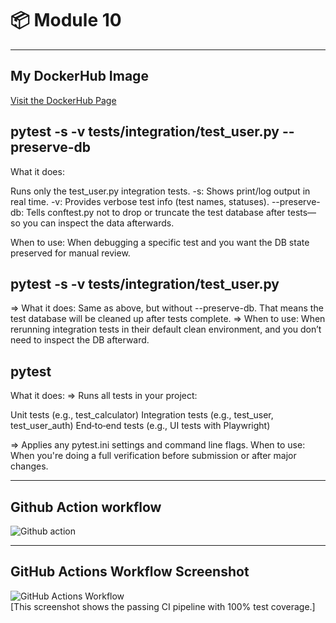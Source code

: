 # 📦 Module 10

---

## My DockerHub Image
[Visit the DockerHub Page](https://hub.docker.com/r/pruthvidholkia/is601_module10)


## pytest -s -v tests/integration/test_user.py --preserve-db

What it does:

Runs only the test_user.py integration tests.
-s: Shows print/log output in real time.
-v: Provides verbose test info (test names, statuses).
--preserve-db: Tells conftest.py not to drop or truncate the test database after tests—so you can inspect the data afterwards.

When to use: When debugging a specific test and you want the DB state preserved for manual review.



## pytest -s -v tests/integration/test_user.py

=> What it does: Same as above, but without --preserve-db. That means the test database will be cleaned up after tests complete.
=> When to use: When rerunning integration tests in their default clean environment, and you don’t need to inspect the DB afterward.


## pytest

What it does: 
=> Runs all tests in your project:

Unit tests (e.g., test_calculator)
Integration tests (e.g., test_user, test_user_auth)
End‑to‑end tests (e.g., UI tests with Playwright)

=> Applies any pytest.ini settings and command line flags.
When to use: When you're doing a full verification before submission or after major changes.


---

## Github Action workflow
![Github action]()


---


## GitHub Actions Workflow Screenshot
![GitHub Actions Workflow]()  
[This screenshot shows the passing CI pipeline with 100% test coverage.]
